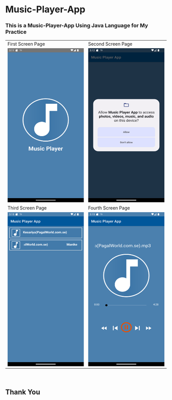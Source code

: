 # Music-Player-App
### This is a Music-Player-App Using Java Language for My Practice <br>

<table>
  <tr>
    <td>First Screen Page</td>
     <td>Second Screen Page</td>
  </tr>
  <tr>
    <td><img src="https://github.com/partharoypc/Music-Player-App/blob/main/ScreenShort/Screenshot_1.png" width=270 height=480></td>
    <td><img src="https://github.com/partharoypc/Music-Player-App/blob/main/ScreenShort/Screenshot_2.png" width=270 height=480></td>
  </tr>
  <tr>
     <td>Third Screen Page</td>
     <td>Fourth Screen Page</td>
  </tr>
   <tr>
    <td><img src="https://github.com/partharoypc/Music-Player-App/blob/main/ScreenShort/Screenshot_3.png" width=270 height=480></td>
    <td><img src="https://github.com/partharoypc/Music-Player-App/blob/main/ScreenShort/Screenshot_4.png" width=270 height=480></td>
  </tr>
 </table>
 <br>
<h2>Thank You</h2>


